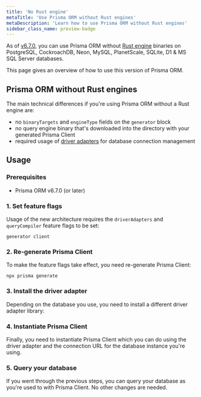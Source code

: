 ```yaml
---
title: 'No Rust engine'
metaTitle: 'Use Prisma ORM without Rust engines'
metaDescription: 'Learn how to use Prisma ORM without Rust engines'
sidebar_class_name: preview-badge
---
```


As of [v6.7.0](https://pris.ly/release/6.7.0), you can use Prisma ORM without [Rust engine](/orm/more/under-the-hood/engines) binaries on PostgreSQL, CockroachDB, Neon, MySQL, PlanetScale, SQLite, D1 & MS SQL Server databases.

This page gives an overview of how to use this version of Prisma ORM.

## Prisma ORM without Rust engines

The main technical differences if you're using Prisma ORM without a Rust engine are:

- no `binaryTargets` and `engineType` fields on the `generator` block
- no query engine binary that's downloaded into the directory with your generated Prisma Client
- required usage of [driver adapters](/orm/overview/databases/database-drivers#driver-adapters) for database connection management

## Usage

### Prerequisites

- Prisma ORM v6.7.0 (or later)

### 1. Set feature flags

Usage of the new architecture requires the `driverAdapters` and `queryCompiler` feature flags to be set:

```prisma file=schema.prisma
generator client
```

### 2. Re-generate Prisma Client

To make the feature flags take effect, you need re-generate Prisma Client:

```terminal
npx prisma generate
```

### 3. Install the driver adapter

Depending on the database you use, you need to install a different driver adapter library:

### 4. Instantiate Prisma Client

Finally, you need to instantiate Prisma Client which you can do using the driver adapter and the connection URL for the database instance you're using.

### 5. Query your database

If you went through the previous steps, you can query your database as you're used to with Prisma Client. No other changes are needed.
